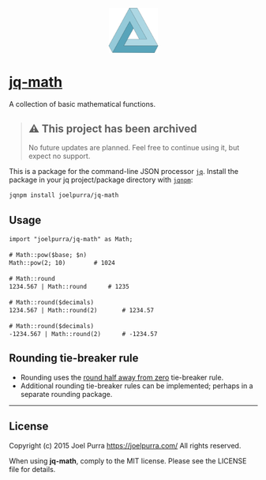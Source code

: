 <p align="center">
  <a href="https://github.com/joelpurra/jqnpm"><img src="https://raw.githubusercontent.com/joelpurra/jqnpm/master/resources/logotype/penrose-triangle.svg?sanitize=true" alt="jqnpm logotype, a Penrose triangle" width="100" border="0" /></a>
</p>

# [jq-math](https://github.com/joelpurra/jq-math)

A collection of basic mathematical functions.



> ## ⚠️ This project has been archived
>
> No future updates are planned. Feel free to continue using it, but expect no support.



This is a package for the command-line JSON processor [`jq`](https://stedolan.github.io/jq/). Install the package in your jq project/package directory with [`jqnpm`](https://github.com/joelpurra/jqnpm):

```bash
jqnpm install joelpurra/jq-math
```



## Usage


```jq
import "joelpurra/jq-math" as Math;

# Math::pow($base; $n)
Math::pow(2; 10)		# 1024

# Math::round
1234.567 | Math::round		# 1235

# Math::round($decimals)
1234.567 | Math::round(2)		# 1234.57

# Math::round($decimals)
-1234.567 | Math::round(2)		# -1234.57
```



## Rounding tie-breaker rule

- Rounding uses the [round half away from zero](https://en.wikipedia.org/wiki/Rounding#Round_half_away_from_zero) tie-breaker rule.
- Additional rounding tie-breaker rules can be implemented; perhaps in a separate rounding package.



---

## License
Copyright (c) 2015 Joel Purra <https://joelpurra.com/>
All rights reserved.

When using **jq-math**, comply to the MIT license. Please see the LICENSE file for details.
